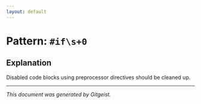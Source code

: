 ```yaml
---
layout: default
---
```


# Pattern: `#if\s+0`

## Explanation

Disabled code blocks using preprocessor directives should be cleaned up.

---

*This document was generated by Gitgeist.*
